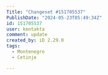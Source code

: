 ```yaml
---
Title: "Changeset #151705537"
PublishDate: "2024-05-23T05:49:34Z"
id: 151705537
user: kentakta
comment: update
created_by: iD 2.29.0
tags:
  - Montenegro
  - Cetinje

---
```

